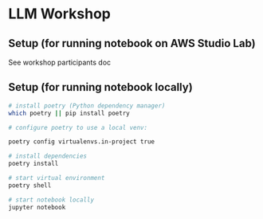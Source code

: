 # LLM Workshop

## Setup (for running notebook on AWS Studio Lab)

See workshop participants doc

## Setup (for running notebook locally)

```sh
# install poetry (Python dependency manager)
which poetry || pip install poetry

# configure poetry to use a local venv:

poetry config virtualenvs.in-project true

# install dependencies
poetry install

# start virtual environment
poetry shell

# start notebook locally
jupyter notebook
```